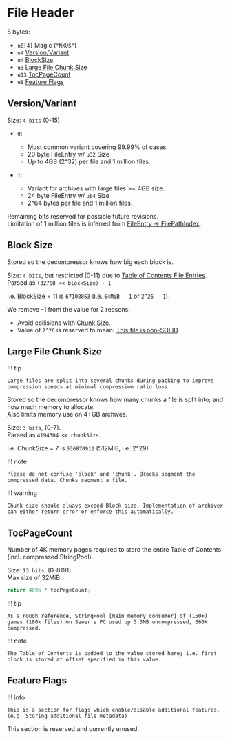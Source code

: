 ﻿# File Header

8 bytes:

- `u8[4]` Magic (`"NXUS"`)
- `u4` [Version/Variant](#versionvariant)
- `u4` [BlockSize](#block-size)
- `u3` [Large File Chunk Size](#large-file-chunk-size)
- `u13` [TocPageCount](#tocpagecount)
- `u8` [Feature Flags](#feature-flags)

## Version/Variant

Size: `4 bits` (0-15)

- `0`:
    - Most common variant covering 99.99% of cases.
    - 20 byte FileEntry w/ `u32` Size
    - Up to 4GB (2^32) per file and 1 million files.

- `1`:
    - Variant for archives with large files >= 4GB size.
    - 24 byte FileEntry w/ `u64` Size
    - 2^64 bytes per file and 1 million files.

Remaining bits reserved for possible future revisions.  
Limitation of 1 million files is inferred from [FileEntry -> FilePathIndex](./Table-Of-Contents.md).

## Block Size

Stored so the decompressor knows how big each block is.

Size: `4 bits`, but restricted (0-11) due to [Table of Contents File Entries](./Table-Of-Contents.md).  
Parsed as `(32768 << blockSize) - 1`.

i.e. BlockSize = 11 is `67108863` (i.e. `64MiB - 1` or `2^26 - 1`).  

We remove -1 from the value for 2 reasons:  

- Avoid collisions with [Chunk Size](#large-file-chunk-size).  
- Value of `2^26` is reserved to mean: [This file is non-SOLID](./Table-Of-Contents.md#implicit-property-is-solid).

## Large File Chunk Size

!!! tip

    Large files are split into several chunks during packing to improve compression speeds at minimal compression ratio loss.  

Stored so the decompressor knows how many chunks a file is split into; and how much memory to allocate.  
Also limits memory use on 4+GB archives.  

Size: `3 bits`, (0-7).  
Parsed as `4194304 << chunkSize`.  

i.e. ChunkSize = 7 is `536870912` (512MiB, i.e. 2^29).  

!!! note

    Please do not confuse 'block' and 'chunk'. Blocks segment the compressed data. Chunks segment a file.

!!! warning

    Chunk size should always exceed Block size. Implementation of archiver can either return error or enforce this automatically.

## TocPageCount

Number of 4K memory pages required to store the entire Table of Contents (incl. compressed StringPool).  

Size: `13 bits`, (0-8191).  
Max size of 32MiB.  

```csharp
return 4096 * tocPageCount;
```

!!! tip

    As a rough reference, StringPool [main memory consumer] of (150+) games (180k files) on Sewer's PC used up 3.3MB uncompressed, 660K compressed.

!!! note

    The Table of Contents is padded to the value stored here; i.e. first block is stored at offset specified in this value.

## Feature Flags

!!! info

    This is a section for flags which enable/disable additional features. (e.g. Storing additional file metadata)

This section is reserved and currently unused.